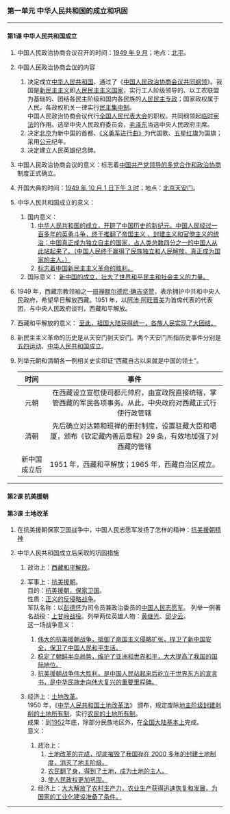 ### 第一单元 中华人民共和国的成立和巩固

---

#### 第1课 中华人民共和国成立

1. 中国人民政治协商会议召开的时间：<u>1949 年 9 月</u>；地点：<u>北平</u>。

2. 中国人民政治协商会议的内容

   1. 决定成立<u>中华人民共和国</u>，通过了《<u>中国人民政治协商会议共同纲领</u>》。我国是<u>新民主主义</u>即<u>人民民主主义国家</u>，实行工人阶级领导的、以工农联盟为基础的、团结各民主阶级和国内各民族的<u>人民民主专政</u>；国家政权属于人民。各政权机关一律实行<u>民主集中制</u>。<br>
     中国人民政治协商会议代行<u>全国人民代表大会</u>的职权。共同纲领起<u>临时宪法</u>的作用。选举中央人民政府委员会，<u>毛泽东</u>当选中央人民政府主席。
   2. 决定<u>北京</u>为新中国的首都、<u>《义勇军进行曲》</u>为代国歌、<u>五星红旗</u>为国旗；采用<u>公元</u>纪年。
   3. 决定建立人民英雄纪念碑。

3. 中国人民政治协商会议的意义：标志着<u>中国共产党领导的多党合作和政治协商</u>制度正式确立。

4. 开国大典的时间：<u>1949 年 10 月 1 日下午 3 时</u>；地点：<u>北京天安门</u>。

5. 中华人民共和国成立的意义：

   1. 国内意义：
      1. <u>中华人民共和国的成立，开辟了中国历史的新纪元。中国人民经过一百多年的英勇斗争，终于推翻了帝国主义 、封建主义和官僚主义的统治；中国真正成为独立自主的国家，占人类总数四分之一的中国人从此站起来了。（中国人民终于赢得了民族独立和人民解放，真正成为国家的主人。）</u>
      2. <u>标志着中国新民主主义革命的胜利。</u>
   2. 国际意义： <u>新中国的成立，壮大了世界和平民主和社会主义的力量。</u>

6. 1949 年，西藏宗教领袖之一<u>班禅额尔德尼·确吉坚赞</u>，表示拥护中共和中央人民政府，希望早日解放西藏。1951 年，以<u>阿沛·阿旺晋美</u>为首席代表的代表团，与中央人民政府谈判，西藏和平解放。

7. 西藏和平解放的意义：
   <u>至此，祖国大陆获得统一，各族人民实现了大团结。</u>

8. 新民主主义革命的历史是从天安门到天安门。两个天安门所指历史事件分别是<u>五四运动</u>、<u>中华人民共和国成立</u>。

9. 列举元朝和清朝各一例相关史实印证“西藏自古以来就是中国的领土”。

   |     时间     |                             事件                             |
   | :----------: | :----------------------------------------------------------: |
   |     元朝     | 在西藏设立宣慰使司都元帅府，由宣政院直接统辖，掌管西藏的军民各项事务。从此，中央政府对西藏正式行使行政管辖 |
   |     清朝     | 先后确立对达赖和班禅的册封制度，设置驻藏大臣和噶厦，颁布《钦定藏内善后章程》29 条，有效地加强了对西藏的管辖 |
   | 新中国成立后 |       1951 年，西藏和平解放；1965 年，西藏自治区成立。       |

---

#### 第2课 抗美援朝

#### 第3课 土地改革

1. 在抗美援朝保家卫国战争中，中国人民志愿军发扬了怎样的精神：<u>抗美援朝精神</u>

2. 中华人民共和国成立后采取的巩固措施

   1. 政治上：<u>西藏和平解放</u>。

   2. 军事上：<u>抗美援朝</u>。<br>
      目的：<u>抗美援朝，保家卫国</u>。<br>
      性质：<u>正义的反侵略战争</u>。<br>
      军队名称：以<u>彭德怀</u>为司令员兼政治委员的<u>中国人民志愿军</u>。
      列举一例著名战役：<u>上甘岭战役</u>。列举两位英雄人物：<u>黄继光</u>、<u>邱少云</u>。<br>
      这一场战争意义：<br>
      1. <u>伟大的抗美援朝战争，抵御了帝国主义侵略扩张，捍卫了新中国安全，保卫了中国人民和平生活。</u>
      2. <u>稳定了朝鲜半岛局势，维护了亚洲和世界和平，大大提高了我国的国际地位。</u>
      3. <u>抗美援朝战争伟大胜利，是中国人民站起来后屹立于世界东方的宣言书，是中华民族走向伟大复兴的重要里程碑。</u>
   3. 经济上：<u>土地改革</u>。<br>1950 年，《<u>中华人民共和国土地改革法</u>》 颁布，规定废除<u>地主阶级封建剥削的土地所有制</u>，实行<u>农民的土地所有制</u>。<br>
      成果：到<u>1952</u>年底，除部分民族地区外，在<u>全国大陆基本上</u>完成。<br>
      意义：
      1. 政治上：
         1. <u>土地改革的完成，彻底摧毁了我国存在 2000 多年的封建土地制度，消灭了地主阶级。</u>
         2. <u>农民翻了身，得到了土地，成为土地的主人。</u>
         3. <u>使人民政权更加巩固。</u>
      2. 经济上：<u>大大解放了农村生产力，农业生产获得迅速恢复和发展，为国家的工业化建设准备了条件。</u>

---
